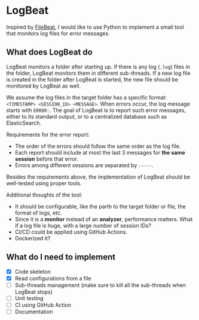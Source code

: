 # LogBeat

Inspired by [FileBeat](https://www.elastic.co/beats/filebeat), I would like to use Python to implement a small tool that monitors log files for error messages.

## What does LogBeat do

LogBeat monitors a folder after starting up. If there is any log (`.log`) files in the folder, LogBeat monitors them in different sub-threads. If a new log file is created in the folder after LogBeat is started, the new file should be monitored by LogBeat as well.

We assume the log files in the target folder has a specific format: `<TIMESTAMP> <SESSION_ID> <MESSAGE>`. When errors occur, the log message starts with `ERROR:`. The goal of LogBeat is to report such error messages, either to its standard output, or to a centralized database such as ElasticSearch.

Requirements for the error report:

- The order of the errors should follow the same order as the log file.
- Each report should include at most the last 3 messages for **the same session** before that error.
- Errors among different sessions are separated by `-----`.

Besides the requirements above, the implementation of LogBeat should be well-tested using proper tools.

Additional thoughts of the tool:

- It should be configurable, like the parth to the target folder or file, the format of logs, etc.
- Since it is a **monitor** instead of an **analyzer**, performance matters. What if a log file is huge, with a large number of session IDs?
- CI/CD could be applied using GitHub Actions.
- Dockerized it?

## What do I need to implement

- [X] Code skeleton
- [X] Read configurations from a file
- [ ] Sub-threads management (make sure to kill all the sub-threads when LogBeat stops)
- [ ] Unit testing
- [ ] CI using GitHub Action
- [ ] Documentation
